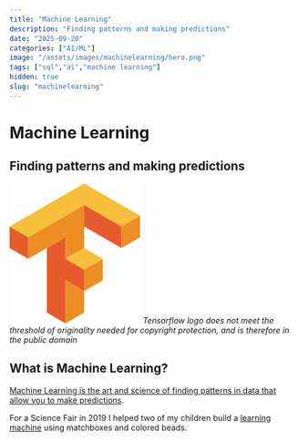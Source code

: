 ```yaml
---
title: "Machine Learning"
description: "Finding patterns and making predictions"
date: "2025-09-20"
categories: ["AI/ML"]
image: "/assets/images/machinelearning/hero.png"
tags: ["sql","ai","machine learning"]
hidden: true
slug: "machinelearning"
---
```


# Machine Learning

## Finding patterns and making predictions

![](/assets/images/machinelearning/tensorflow-logo.svg)
*Tensorflow logo does not meet the threshold of originality needed for copyright protection, and is therefore in the public domain*


## What is Machine Learning?

[Machine Learning is the art and science of finding patterns in data that allow you to make predictions](https://www.youtube.com/watch?v=BjTNJSQLIeA). 

For a Science Fair in 2019 I helped two of my children build a [learning machine](https://www.instructables.com/Matchbox-Mini-Chess-Learning-Machine/?fbclid=IwAR0g2mf_HQBxdJJIuQaeSfAbF3Hui4QoTPBuI18YoYVlKFIr4Bv8OX0diTw) using matchboxes and colored beads.
